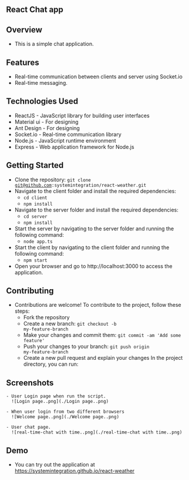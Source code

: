 ## React Chat app

## Overview
  - This is a simple chat application.

## Features
  - Real-time communication between clients and server using Socket.io
  - Real-time messaging.

## Technologies Used
  - ReactJS - JavaScript library for building user interfaces
  - Material ui - For designing 
  - Ant Design - For designing
  - Socket.io - Real-time communication library
  - Node.js - JavaScript runtime environment
  - Express - Web application framework for Node.js


## Getting Started
  - Clone the repository: <code>git clone git@github.com:systemintegration/react-weather.git</code>
  - Navigate to the client folder and install the required dependencies:
      - <code>cd client</code>
      - <code>npm install</code>
  - Navigate to the server folder and install the required dependencies:
      - <code>cd server</code>
      - <code>npm install</code>
  - Start the server by navigating to the server folder and running the following command:
      - <code>node app.ts</code>
  - Start the client by navigating to the client folder and running the following command:
      - <code>npm start</code>
  - Open your browser and go to http://localhost:3000 to access the application.

## Contributing
  - Contributions are welcome! To contribute to the project, follow these steps:
    - Fork the repository
    - Create a new branch: <code>git checkout -b my-feature-branch</code>
    - Make your changes and commit them: <code>git commit -am 'Add some feature'</code>
    - Push your changes to your branch: <code>git push origin my-feature-branch</code>
    - Create a new pull request and explain your changes
In the project directory, you can run:

## Screenshots
    - User Login page when run the script.
      ![Login page..png](./Login page..png)

    - When user login from two different browsers 
      ![Welcome page..png](./Welcome page..png)

    - User chat page.
      ![real-time-chat with time..png](./real-time-chat with time..png)

## Demo
   - You can try out the application at <a href="https://systemintegration.github.io/react-weather">https://systemintegration.github.io/react-weather</a>
